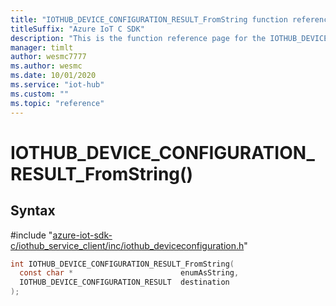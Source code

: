 ```yaml
---                             
title: "IOTHUB_DEVICE_CONFIGURATION_RESULT_FromString function reference | Microsoft Docs" 
titleSuffix: "Azure IoT C SDK"            
description: "This is the function reference page for the IOTHUB_DEVICE_CONFIGURATION_RESULT_FromString() function in the Azure IoT C SDK. This SDK is used with Azure IoT Hub and Azure IoT Hub Device Provisioning Service"            
manager: timlt                 
author: wesmc7777              
ms.author: wesmc               
ms.date: 10/01/2020                    
ms.service: "iot-hub"             
ms.custom: ""                
ms.topic: "reference"        
---                            
```


# IOTHUB_DEVICE_CONFIGURATION_RESULT_FromString()

## Syntax

\#include "[azure-iot-sdk-c/iothub_service_client/inc/iothub_deviceconfiguration.h](../iothub-deviceconfiguration-h.md)"  
```C
int IOTHUB_DEVICE_CONFIGURATION_RESULT_FromString(
  const char *                        enumAsString,
  IOTHUB_DEVICE_CONFIGURATION_RESULT  destination
);
```

